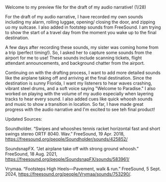 Welcome to my preview file for the draft of my audio narrative! (1/28)

For the draft of my audio narrative, I have recorded my own sounds including my alarm, rolling luggae, opening/ closing the door, and zipping uo my suitcase. I also added in footstep sounds from FreeSound. I am trying to show the start of a travel day from the moment you wake up to the final destination. 

A few days after recording these sounds, my sister was coming home from a trip (perfect timing!). So, I asked her to capture some sounds from the airport for me to use! These sounds include scanning tickets, flight attendant announcements, and background chatter from the airport. 

Continuing on with the drafting process, I want to add more detailed sounds like the airplane taking off and arriving at the final destination. Since the destination is sunny Florida, I want my listeners to hear waves crashing, vibrant steel drums, and a soft voice saying "Welcome to Paradise." I also worked on playing with the volume of my audio especially when layering tracks to hear every sound. I also added cues like quick whoosh sounds and music to show a transition in location. So far, I have made great progress with the audio narrative and I'm excited to see teh final product! 

Updated Sources:

Soundholder. “Swipes and whooshes tennis racket horizontal fast and short swings stereo ORTF 8040. Wav.” FreeSound, 19 Apr. 2018, https://freesound.org/people/Soundholder/sounds/425852/ 

SoundsnapFX. “Jet airplane take off with strong ground whoosh.” FreeSound, 18 Aug. 2021, https://freesound.org/people/SoundsnapFX/sounds/583961/ 

Vrymaa. “Footsteps High Heels—Pavement, walk & run.” FreeSound, 5 Sept. 2024, https://freesound.org/people/Vrymaa/sounds/753290/. 

